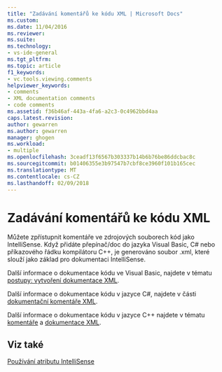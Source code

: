 ```yaml
---
title: "Zadávání komentářů ke kódu XML | Microsoft Docs"
ms.custom: 
ms.date: 11/04/2016
ms.reviewer: 
ms.suite: 
ms.technology:
- vs-ide-general
ms.tgt_pltfrm: 
ms.topic: article
f1_keywords:
- vc.tools.viewing.comments
helpviewer_keywords:
- comments
- XML documentation comments
- code comments
ms.assetid: f36b46af-443a-4fa6-a2c3-0c4962bbd4aa
caps.latest.revision: 
author: gewarren
ms.author: gewarren
manager: ghogen
ms.workload:
- multiple
ms.openlocfilehash: 3ceadf13f6567b303337b14b6b76be86ddcbac8c
ms.sourcegitcommit: b01406355e3b97547b7cbf8ce3960f101b165cec
ms.translationtype: MT
ms.contentlocale: cs-CZ
ms.lasthandoff: 02/09/2018
---
```

# <a name="supplying-xml-code-comments"></a>Zadávání komentářů ke kódu XML
Můžete zpřístupnit komentáře ve zdrojových souborech kód jako IntelliSense. Když přidáte přepínač/doc do jazyka Visual Basic, C# nebo příkazového řádku kompilátoru C++, je generováno soubor .xml, které slouží jako základ pro dokumentaci IntelliSense.  
  
 Další informace o dokumentace kódu ve Visual Basic, najdete v tématu [postupy: vytvoření dokumentace XML](/dotnet/visual-basic/programming-guide/program-structure/how-to-create-xml-documentation).  
  
 Další informace o dokumentace kódu v jazyce C#, najdete v části [dokumentační komentáře XML](/dotnet/csharp/programming-guide/xmldoc/xml-documentation-comments).  
  
 Další informace o dokumentace kódu v jazyce C++ najdete v tématu [komentáře](/cpp/cpp/comments-cpp) a [dokumentace XML](/cpp/ide/xml-documentation-visual-cpp).  
  
## <a name="see-also"></a>Viz také  
 [Používání atributu IntelliSense](../ide/using-intellisense.md)